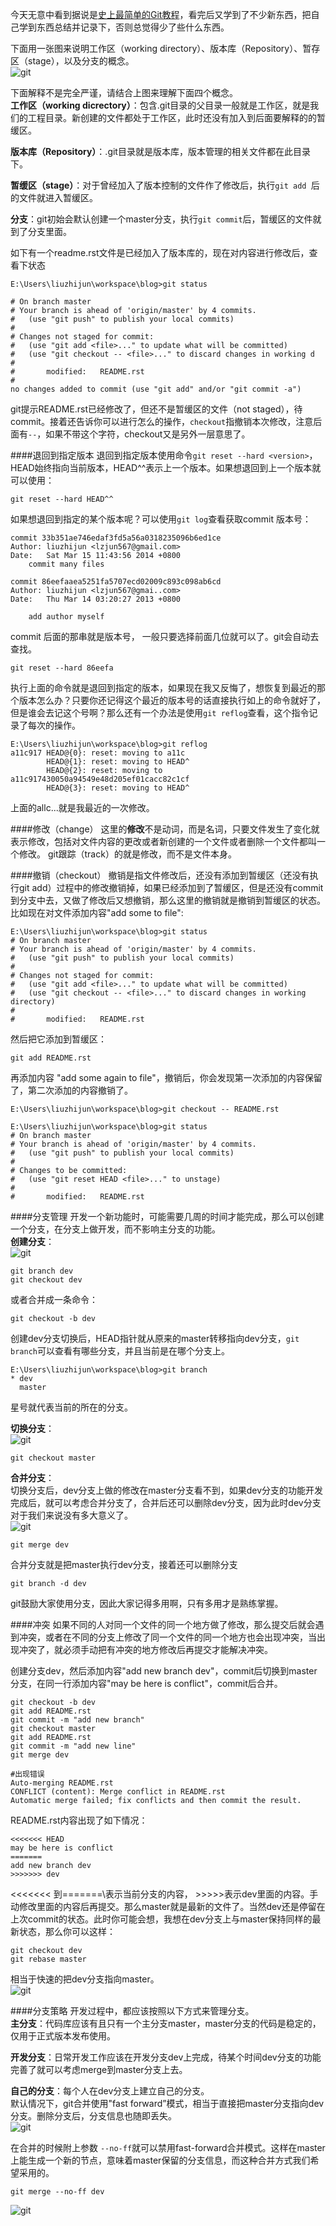今天无意中看到据说是[史上最简单的Git教程](http://www.liaoxuefeng.com/wiki/0013739516305929606dd18361248578c67b8067c8c017b000)，看完后又学到了不少新东西，把自己学到东西总结并记录下，否则总觉得少了些什么东西。  

下面用一张图来说明工作区（working directory）、版本库（Repository）、暂存区（stage），以及分支的概念。  
![git](..\resource\image\git.jpg)

下面解释不是完全严谨，请结合上图来理解下面四个概念。  
**工作区（working dicrectory）**：包含.git目录的父目录一般就是工作区，就是我们的工程目录。新创建的文件都处于工作区，此时还没有加入到后面要解释的的暂缓区。  

**版本库（Repository）**：.git目录就是版本库，版本管理的相关文件都在此目录下。  

**暂缓区（stage）**：对于曾经加入了版本控制的文件作了修改后，执行`git add `后的文件就进入暂缓区。  

**分支**：git初始会默认创建一个master分支，执行`git commit`后，暂缓区的文件就到了分支里面。  

如下有一个readme.rst文件是已经加入了版本库的，现在对内容进行修改后，查看下状态  

    E:\Users\liuzhijun\workspace\blog>git status

    # On branch master
    # Your branch is ahead of 'origin/master' by 4 commits.
    #   (use "git push" to publish your local commits)
    #
    # Changes not staged for commit:
    #   (use "git add <file>..." to update what will be committed)
    #   (use "git checkout -- <file>..." to discard changes in working d
    #
    #       modified:   README.rst
    #
    no changes added to commit (use "git add" and/or "git commit -a")


git提示README.rst已经修改了，但还不是暂缓区的文件（not staged），待commit。接着还告诉你可以进行怎么的操作，`checkout`指撤销本次修改，注意后面有`--`，如果不带这个字符，checkout又是另外一层意思了。  

####退回到指定版本
退回到指定版本使用命令`git reset --hard <version>`， HEAD始终指向当前版本，HEAD^^表示上一个版本。如果想退回到上一个版本就可以使用：

    git reset --hard HEAD^^  
如果想退回到指定的某个版本呢？可以使用`git log`查看获取commit 版本号：  

    commit 33b351ae746edaf3fd5a56a0318235096b6ed1ce
    Author: liuzhijun <lzjun567@gmail.com>
    Date:   Sat Mar 15 11:43:56 2014 +0800
        commit many files

    commit 86eefaaea5251fa5707ecd02009c893c098ab6cd
    Author: liuzhijun <lzjun567@gmai..com>
    Date:   Thu Mar 14 03:20:27 2013 +0800
    
        add author myself

commit 后面的那串就是版本号， 一般只要选择前面几位就可以了。git会自动去查找。  
    
    git reset --hard 86eefa
执行上面的命令就是退回到指定的版本，如果现在我又反悔了，想恢复到最近的那个版本怎么办？只要你还记得这个最近的版本号的话直接执行如上的命令就好了，但是谁会去记这个号啊？那么还有一个办法是使用`git reflog`查看，这个指令记录了每次的操作。  

    E:\Users\liuzhijun\workspace\blog>git reflog
    a11c917 HEAD@{0}: reset: moving to a11c
            HEAD@{1}: reset: moving to HEAD^
            HEAD@{2}: reset: moving to a11c917430050a94549e48d205ef01cacc82c1cf
            HEAD@{3}: reset: moving to HEAD^

上面的allc...就是我最近的一次修改。

####修改（change）
这里的**修改**不是动词，而是名词，只要文件发生了变化就表示修改，包括对文件内容的更改或者新创建的一个文件或者删除一个文件都叫一个修改。 git跟踪（track）的就是修改，而不是文件本身。   

####撤销（checkout）
撤销是指文件修改后，还没有添加到暂缓区（还没有执行git add）过程中的修改撤销掉，如果已经添加到了暂缓区，但是还没有commit到分支中去，又做了修改后又想撤销，那么这里的撤销就是撤销到暂缓区的状态。比如现在对文件添加内容"add some to file":    

    E:\Users\liuzhijun\workspace\blog>git status
    # On branch master
    # Your branch is ahead of 'origin/master' by 4 commits.
    #   (use "git push" to publish your local commits)
    #
    # Changes not staged for commit:
    #   (use "git add <file>..." to update what will be committed)
    #   (use "git checkout -- <file>..." to discard changes in working directory)
    #
    #       modified:   README.rst

然后把它添加到暂缓区：  
    
    git add README.rst

再添加内容 "add some again to file"，撤销后，你会发现第一次添加的内容保留了，第二次添加的内容撤销了。  

    E:\Users\liuzhijun\workspace\blog>git checkout -- README.rst
        
    E:\Users\liuzhijun\workspace\blog>git status
    # On branch master
    # Your branch is ahead of 'origin/master' by 4 commits.
    #   (use "git push" to publish your local commits)
    #
    # Changes to be committed:
    #   (use "git reset HEAD <file>..." to unstage)
    #
    #       modified:   README.rst
    
####分支管理
开发一个新功能时，可能需要几周的时间才能完成，那么可以创建一个分支，在分支上做开发，而不影响主分支的功能。  
**创建分支**：  
![git](..\resource\image\c_branch.png)

    git branch dev
    git checkout dev
或者合并成一条命令：  

    git checkout -b dev
创建dev分支切换后，HEAD指针就从原来的master转移指向dev分支，`git branch`可以查看有哪些分支，并且当前是在哪个分支上。  

    E:\Users\liuzhijun\workspace\blog>git branch
    * dev
      master
星号就代表当前的所在的分支。    

**切换分支**：  
![git](..\resource\image\s_branch.png)

    git checkout master

**合并分支**：  
切换分支后，dev分支上做的修改在master分支看不到，如果dev分支的功能开发完成后，就可以考虑合并分支了，合并后还可以删除dev分支，因为此时dev分支对于我们来说没有多大意义了。  
![git](..\resource\image\m_branch.png)

    git merge dev
合并分支就是把master执行dev分支，接着还可以删除分支  
    
    git branch -d dev

git鼓励大家使用分支，因此大家记得多用啊，只有多用才是熟练掌握。  

####冲突
如果不同的人对同一个文件的同一个地方做了修改，那么提交后就会遇到冲突，或者在不同的分支上修改了同一个文件的同一个地方也会出现冲突，当出现冲突了，就必须手动把有冲突的地方修改后再提交才能解决冲突。  

创建分支dev，然后添加内容"add new branch dev"，commit后切换到master分支，在同一行添加内容"may be here is conflict"，commit后合并。  

    git checkout -b dev
    git add README.rst
    git commit -m "add new branch"
    git checkout master
    git add README.rst
    git commit -m "add new line"
    git merge dev
    
    #出现错误
    Auto-merging README.rst
    CONFLICT (content): Merge conflict in README.rst
    Automatic merge failed; fix conflicts and then commit the result.

README.rst内容出现了如下情况：  

    <<<<<<< HEAD
    may be here is conflict
    =======
    add new branch dev 
    >>>>>>> dev
   
\<<<<<<< 到=======\表示当前分支的内容， >>>>>表示dev里面的内容。手动修改里面的内容后再提交。那么master就是最新的文件了。当然dev还是停留在上次commit的状态。此时你可能会想，我想在dev分支上与master保持同样的最新状态，那么你可以这样：    

    git checkout dev
    git rebase master

相当于快速的把dev分支指向master。  
![git](..\resource\image\rebase2.png)

####分支策略
开发过程中，都应该按照以下方式来管理分支。  
**主分支**：代码库应该有且只有一个主分支master，master分支的代码是稳定的，仅用于正式版本发布使用。  

**开发分支**：日常开发工作应该在开发分支dev上完成，待某个时间dev分支的功能完善了就可以考虑merge到master分支上去。  

**自己的分支**：每个人在dev分支上建立自己的分支。  
默认情况下，git合并使用"fast forward”模式，相当于直接把master分支指向dev分支。删除分支后，分支信息也随即丢失。  
![git](..\resource\image\ff.png)

在合并的时候附上参数 `--no-ff`就可以禁用fast-forward合并模式。这样在master上能生成一个新的节点，意味着master保留的分支信息，而这种合并方式我们希望采用的。  
    
    git merge --no-ff dev

![git](..\resource\image\nff.png)


